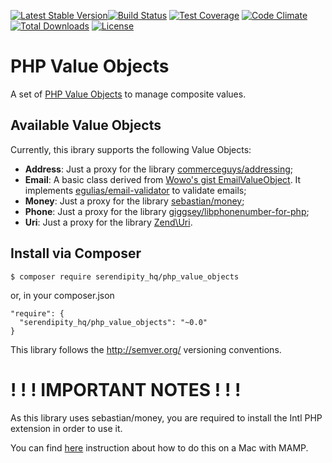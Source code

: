[![Latest Stable Version](https://poser.pugx.org/aerendir/php_value_objects/v/stable.png)](https://packagist.org/packages/aerendir/php_value_objects)[![Build Status](https://travis-ci.org/Aerendir/PHPValueObjects.svg?branch=master)](https://travis-ci.org/Aerendir/PHPValueObjects) [![Test Coverage](https://codeclimate.com/github/Aerendir/PHPValueObjects/badges/coverage.svg)](https://codeclimate.com/github/Aerendir/PHPValueObjects) [![Code Climate](https://codeclimate.com/github/Aerendir/PHPValueObjects/badges/gpa.svg)](https://codeclimate.com/github/Aerendir/PHPValueObjects) [![Total Downloads](https://poser.pugx.org/serendipity_hq/php_value_objects/downloads.svg)](https://packagist.org/packages/serendipity_hq/php_value_objects) [![License](https://poser.pugx.org/serendipity_hq/php_value_objects/license.svg)](https://packagist.org/packages/serendipity_hq/php_value_objects)

# PHP Value Objects
A set of [PHP Value Objects](http://aerendir.me/?p=396) to manage composite values.

## Available Value Objects

Currently, this ibrary supports the following Value Objects:

* **Address**: Just a proxy for the library [commerceguys/addressing](https://github.com/commerceguys/addressing);
* **Email**: A basic class derived from [Wowo's gist EmailValueObject](https://gist.github.com/wowo/b49ac45b975d5c489214). It implements [egulias/email-validator](https://github.com/egulias/EmailValidator) to validate emails;
* **Money**: Just a proxy for the library [sebastian/money](https://github.com/sebastianbergmann/money);
* **Phone**: Just a proxy for the library [giggsey/libphonenumber-for-php](https://github.com/giggsey/libphonenumber-for-php);
* **Uri**: Just a proxy for the library [Zend\Uri](https://github.com/zendframework/zend-uri).

## Install via Composer

    $ composer require serendipity_hq/php_value_objects

or, in your composer.json

    "require": {
      "serendipity_hq/php_value_objects": "~0.0"
    }
  

This library follows the http://semver.org/ versioning conventions.

# ! ! ! IMPORTANT NOTES ! ! !

As this library uses sebastian/money, you are required to install the Intl PHP extension in order to use it.

You can find [here](http://aerendir.me/?p=452) instruction about how to do this on a Mac with MAMP.
